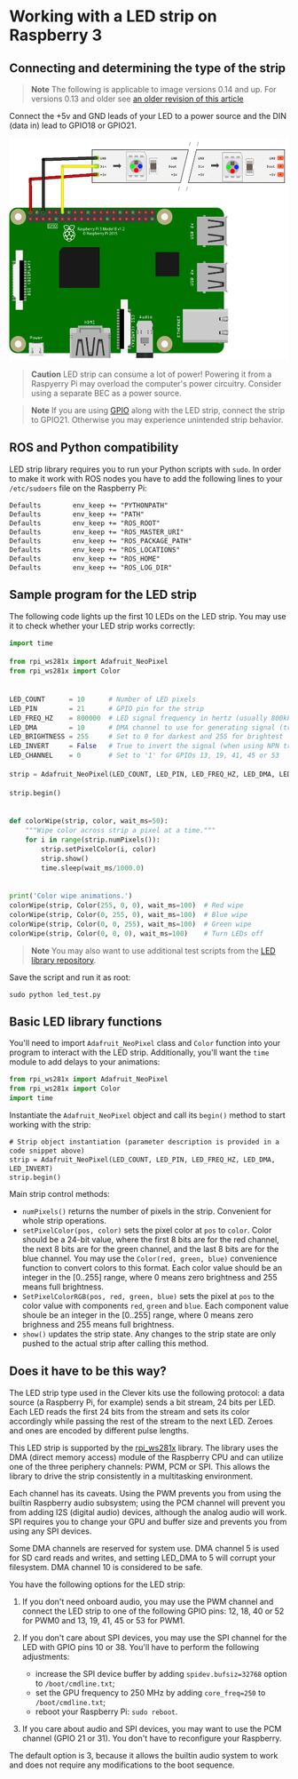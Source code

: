 # Working with a LED strip on Raspberry 3

## Connecting and determining the type of the strip

> **Note** The following is applicable to image versions 0.14 and up. For versions 0.13 and older see [an older revision of this article](https://github.com/CopterExpress/clever/blob/v0.16/docs/en/leds.md)

Connect the +5v and GND leads of your LED to a power source and the DIN (data in) lead to GPIO18 or GPIO21.

<img src="../assets/led_connection.png" height="400px" alt="leds">

> **Caution** LED strip can consume a lot of power! Powering it from a Raspyerry Pi may overload the computer's power circuitry. Consider using a separate BEC as a power source.

<!-- -->

> **Note** If you are using [GPIO](gpio.md) along with the LED strip, connect the strip to GPIO21. Otherwise you may experience unintended strip behavior.

## ROS and Python compatibility

LED strip library requires you to run your Python scripts with `sudo`. In order to make it work with ROS nodes you have to add the following lines to your `/etc/sudoers` file on the Raspberry Pi:

```
Defaults        env_keep += "PYTHONPATH"
Defaults        env_keep += "PATH"
Defaults        env_keep += "ROS_ROOT"
Defaults        env_keep += "ROS_MASTER_URI"
Defaults        env_keep += "ROS_PACKAGE_PATH"
Defaults        env_keep += "ROS_LOCATIONS"
Defaults        env_keep += "ROS_HOME"
Defaults        env_keep += "ROS_LOG_DIR"
```

## Sample program for the LED strip

The following code lights up the first 10 LEDs on the LED strip. You may use it to check whether your LED strip works correctly:

```python
import time

from rpi_ws281x import Adafruit_NeoPixel
from rpi_ws281x import Color


LED_COUNT      = 10      # Number of LED pixels
LED_PIN        = 21      # GPIO pin for the strip
LED_FREQ_HZ    = 800000  # LED signal frequency in hertz (usually 800khz)
LED_DMA        = 10      # DMA channel to use for generating signal (try 10)
LED_BRIGHTNESS = 255     # Set to 0 for darkest and 255 for brightest
LED_INVERT     = False   # True to invert the signal (when using NPN transistor level shift)
LED_CHANNEL    = 0       # Set to '1' for GPIOs 13, 19, 41, 45 or 53

strip = Adafruit_NeoPixel(LED_COUNT, LED_PIN, LED_FREQ_HZ, LED_DMA, LED_INVERT)

strip.begin()


def colorWipe(strip, color, wait_ms=50):
    """Wipe color across strip a pixel at a time."""
    for i in range(strip.numPixels()):
        strip.setPixelColor(i, color)
        strip.show()
        time.sleep(wait_ms/1000.0)


print('Color wipe animations.')
colorWipe(strip, Color(255, 0, 0), wait_ms=100)  # Red wipe
colorWipe(strip, Color(0, 255, 0), wait_ms=100)  # Blue wipe
colorWipe(strip, Color(0, 0, 255), wait_ms=100)  # Green wipe
colorWipe(strip, Color(0, 0, 0), wait_ms=100)    # Turn LEDs off
```

> **Note** You may also want to use additional test scripts from the [LED library repository](https://github.com/rpi-ws281x/rpi-ws281x-python/blob/master/examples).

Save the script and run it as root:

```
sudo python led_test.py
```

## Basic LED library functions

You'll need to import `Adafruit_NeoPixel` class and `Color` function into your program to interact with the LED strip. Additionally, you'll want the `time` module to add delays to your animations:

```python
from rpi_ws281x import Adafruit_NeoPixel
from rpi_ws281x import Color
import time
```

Instantiate the `Adafruit_NeoPixel` object and call its `begin()` method to start working with the strip:

```
# Strip object instantiation (parameter description is provided in a code snippet above)
strip = Adafruit_NeoPixel(LED_COUNT, LED_PIN, LED_FREQ_HZ, LED_DMA, LED_INVERT)
strip.begin()
```

Main strip control methods:

+ `numPixels()` returns the number of pixels in the strip. Convenient for whole strip operations.
+ `setPixelColor(pos, color)` sets the pixel color at `pos` to `color`. Color should be a 24-bit value, where the first 8 bits are for the red channel, the next 8 bits are for the green channel, and the last 8 bits are for the blue channel. You may use the `Color(red, green, blue)` convenience function to convert colors to this format. Each color value should be an integer in the \[0..255\] range, where 0 means zero brightness and 255 means full brightness.
+ `SetPixelColorRGB(pos, red, green, blue)` sets the pixel at `pos` to the color value with components `red`, `green` and `blue`. Each component value shoule be an integer in the \[0..255\] range, where 0 means zero brighness and 255 means full brightness.
+ `show()` updates the strip state. Any changes to the strip state are only pushed to the actual strip after calling this method.

## Does it have to be this way?

The LED strip type used in the Clever kits use the following protocol: a data source (a Raspberry Pi, for example) sends a bit stream, 24 bits per LED. Each LED reads the first 24 bits from the stream and sets its color accordingly while passing the rest of the stream to the next LED. Zeroes and ones are encoded by different pulse lengths.

This LED strip is supported by the [rpi_ws281x](github.com/jgarff/rpi_ws281x) library. The library uses the DMA (direct memory access) module of the Raspberry CPU and can utilize one of the three periphery channels: PWM, PCM or SPI. This allows the library to drive the strip consistently in a multitasking environment.

Each channel has its caveats. Using the PWM prevents you from using the builtin Raspberry audio subsystem; using the PCM channel will prevent you from adding I2S (digital audio) devices, although the analog audio will work. SPI requires you to change your GPU and buffer size and prevents you from using any SPI devices.

Some DMA channels are reserved for system use. DMA channel 5 is used for SD card reads and writes, and setting LED_DMA to 5 will corrupt your filesystem. DMA channel 10 is considered to be safe.

You have the following options for the LED strip:

1. If you don't need onboard audio, you may use the PWM channel and connect the LED strip to one of the following GPIO pins: 12, 18, 40 or 52 for PWM0 and 13, 19, 41, 45 or 53 for PWM1.
2. If you don't care about SPI devices, you may use the SPI channel for the LED with GPIO pins 10 or 38. You'll have to perform the following adjustments:

    + increase the SPI device buffer by adding `spidev.bufsiz=32768` option to `/boot/cmdline.txt`;
    + set the GPU frequency to 250 MHz by adding `core_freq=250` to `/boot/cmdline.txt`;
    + reboot your Raspberry Pi: `sudo reboot`.
3. If you care about audio and SPI devices, you may want to use the PCM channel (GPIO 21 or 31). You don't have to reconfigure your Raspberry.

The default option is 3, because it allows the builtin audio system to work and does not require any modifications to the boot sequence.
